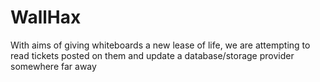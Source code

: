 WallHax
=======

With aims of giving whiteboards a new lease of life, we are attempting to read tickets posted on them and update a database/storage provider somewhere far away
